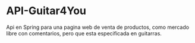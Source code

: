 # API-Guitar4You
 Api en Spring para una pagina web de venta de productos, como mercado libre con comentarios, pero que  esta especificada en guitarras. 
